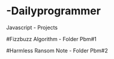 # -Dailyprogrammer

Javascript - Projects

#Fizzbuzz Algorithm - Folder Pbm#1 

#Harmless Ransom Note - Folder Pbm#2 
